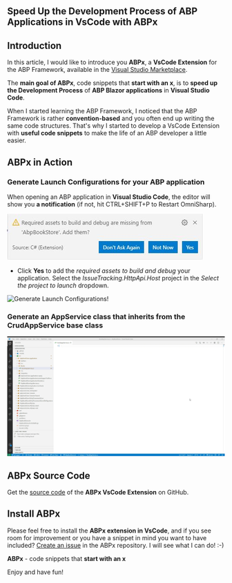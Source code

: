 ## Speed Up the Development Process of ABP Applications in VsCode with ABPx

## Introduction

In this article, I would like to introduce you **ABPx**, a **VsCode Extension** for the ABP Framework, available in the [Visual Studio Marketplace](https://marketplace.visualstudio.com/items?itemName=BartVanHoey.abpx).

The **main goal of ABPx**, code snippets that **start with an x**, is to **speed up the Development Process** of **ABP Blazor applications** in **Visual Studio Code**.

When I started learning the ABP Framework, I noticed that the ABP Framework is rather **convention-based** and you often end up writing the same code structures. That's why I started to develop a VsCode Extension with **useful code snippets** to make the life of an ABP developer a little easier.

## ABPx in Action

### Generate Launch Configurations for your ABP application

When opening an ABP application in **Visual Studio Code**, the editor will show you **a notification** (if not, hit CTRL+SHIFT+P to Restart OmniSharp).

![Required Assets Missing!](images/RequiredAssetsMissing.jpg "Required Assets Missing!")

* Click **Yes** to add the *required assets to build and debug* your application. Select the *IssueTracking.HttpApi.Host* project in the *Select the project to launch* dropdown.

![Generate Launch Configurations!](images/launchconfigurations.gif "Generate Launch Configurations needed for your project!")

### Generate an AppService class that inherits from the CrudAppService base class

![CrudAppService snippet!](images/crudappservice.gif "Generate an AppService class that inherits from the CrudAppService base class!")

## ABPx Source Code

Get the [source code](https://github.com/bartvanhoey/ABPx) of the **ABPx VsCode Extension** on GitHub.

## Install ABPx

Please feel free to install the **ABPx extension in VsCode**, and if you see room for improvement or you have a snippet in mind you want to have included? [Create an issue](https://github.com/bartvanhoey/ABPx/issues/new) in the ABPx repository. I will see what I can do! :-)

**ABPx** - code snippets that **start with an x**

Enjoy and have fun!
